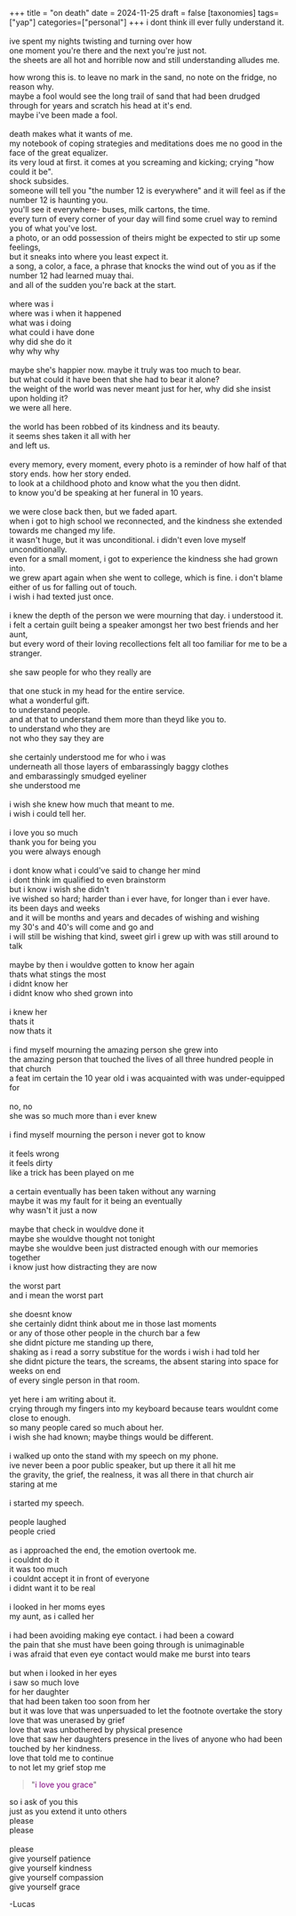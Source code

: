 +++
title = "on death"
date = 2024-11-25
draft = false
[taxonomies]
tags=["yap"]
categories=["personal"]
+++
i dont think ill ever fully understand it.<br/>
<br/>
ive spent my nights twisting and turning over how <br/>
one moment you're there and the next you're just not. <br/>
the sheets are all hot and horrible now and still understanding alludes me.<br/>

how wrong this is. to leave no mark in the sand, no note on the fridge, no reason why.<br/>
maybe a fool would see the long trail of sand that had been drudged through for years and scratch his head at it's end.<br/>
maybe i've been made a fool.<br/>
<br/>
death makes what it wants of me.<br/>
my notebook of coping strategies and meditations does me no good in the face of the great equalizer.<br/>
its very loud at first. it comes at you screaming and kicking; crying "how could it be".<br/>
shock subsides.<br/>
someone will tell you "the number 12 is everywhere" and it will feel as if the number 12 is haunting you.<br/>
you'll see it everywhere- buses, milk cartons, the time.<br/>
every turn of every corner of your day will find some cruel way to remind you of what you've lost.<br/>
a photo, or an odd possession of theirs might be expected to stir up some feelings,<br/>
but it sneaks into where you least expect it.<br/>
a song, a color, a face, a phrase that knocks the wind out of you as if the number 12 had learned muay thai.<br/>
and all of the sudden you're back at the start.<br/>
<br/>
where was i<br/>
where was i when it happened<br/>
what was i doing<br/>
what could i have done<br/>
why did she do it<br/>
why why why<br/>
<br/>
maybe she's happier now. maybe it truly was too much to bear.<br/>
but what could it have been that she had to bear it alone?<br/>
the weight of the world was never meant just for her, why did she insist upon holding it?<br/>
we were all here.<br/>
<br/>
the world has been robbed of its kindness and its beauty.<br/>
it seems shes taken it all with her<br/>
and left us.<br/>
<br/>
every memory, every moment, every photo is a reminder of how half of that story ends. how her story ended.<br/>
to look at a childhood photo and know what the you then didnt.<br/>
to know you'd be speaking at her funeral in 10 years.<br/>
<br/>
we were close back then, but we faded apart.<br/>
when i got to high school we reconnected, and the kindness she extended towards me changed my life.<br/>
it wasn't huge, but it was unconditional. i didn't even love myself unconditionally.<br/>
even for a small moment, i got to experience the kindness she had grown into.<br/>
we grew apart again when she went to college, which is fine. i don't blame either of us for falling out of touch.<br/>
i wish i had texted just once.<br/>
<br/>
i knew the depth of the person we were mourning that day. i understood it.<br/>
i felt a certain guilt being a speaker amongst her two best friends and her aunt, <br/>
but every word of their loving recollections felt all too familiar for me to be a stranger.<br/>
<br/>
she saw people for who they really are<br/>
<br/>
that one stuck in my head for the entire service.<br/>
what a wonderful gift. <br/>
to understand people. <br/>
and at that to understand them more than theyd like you to.<br/>
to understand who they are<br/>
not who they say they are<br/>
<br/>
she certainly understood me for who i was<br/>
underneath all those layers of embarassingly baggy clothes<br/>
and embarassingly smudged eyeliner<br/>
she understood me<br/>
<br/>
i wish she knew how much that meant to me.<br/>
i wish i could tell her.<br/>
<br/>
i love you so much<br/>
thank you for being you<br/>
you were always enough<br/>
<br/>
i dont know what i could've said to change her mind<br/>
i dont think im qualified to even brainstorm<br/>
but i know i wish she didn't<br/>
ive wished so hard; harder than i ever have, for longer than i ever have.<br/>
its been days and weeks<br/>
and it will be months and years and decades of wishing and wishing<br/>
my 30's and 40's will come and go and <br/>
i will still be wishing that kind, sweet girl i grew up with was still around to talk<br/>
<br/>
maybe by then i wouldve gotten to know her again<br/>
thats what stings the most<br/>
i didnt know her<br/>
i didnt know who shed grown into<br/>
<br/>
i knew her<br/>
thats it<br/>
now thats it<br/>
<br/>
i find myself mourning the amazing person she grew into<br/>
the amazing person that touched the lives of all three hundred people in that church<br/>
a feat im certain the 10 year old i was acquainted with was under-equipped for<br/>
<br/>
no, no<br/>
she was so much more than i ever knew<br/>
<br/>
i find myself mourning the person i never got to know<br/>
<br/>
it feels wrong<br/>
it feels dirty<br/>
like a trick has been played on me<br/>
<br/>
a certain eventually has been taken without any warning<br/>
maybe it was my fault for it being an eventually<br/>
why wasn't it just a now<br/>
<br/>
maybe that check in wouldve done it<br/>
maybe she wouldve thought not tonight<br/>
maybe she wouldve been just distracted enough with our memories together<br/>
i know just how distracting they are now<br/>
<br/>
the worst part<br/>
and i mean the worst part<br/>
<br/>
she doesnt know<br/>
she certainly didnt think about me in those last moments<br/>
or any of those other people in the church bar a few<br/>
she didnt picture me standing up there, <br/>
shaking as i read a sorry substitue for the words i wish i had told her<br/>
she didnt picture the tears, the screams, the absent staring into space for weeks on end<br/>
of every single person in that room.<br/>
<br/>
yet here i am writing about it.<br/>
crying through my fingers into my keyboard because tears wouldnt come close to enough.<br/>
so many people cared so much about her.<br/>
i wish she had known; maybe things would be different.<br/>
<br/>
i walked up onto the stand with my speech on my phone. <br/>
ive never been a poor public speaker, but up there it all hit me<br/>
the gravity, the grief, the realness, it was all there in that church air<br/>
staring at me<br/>
<br/>
i started my speech.<br/>
<br/>
people laughed<br/>
people cried<br/>
<br/>
as i approached the end, the emotion overtook me.<br/>
i couldnt do it<br/>
it was too much<br/>
i couldnt accept it in front of everyone<br/>
i didnt want it to be real<br/>
<br/>
i looked in her moms eyes<br/>
my aunt, as i called her<br/>
<br/>
i had been avoiding making eye contact. i had been a coward<br/>
the pain that she must have been going through is unimaginable<br/>
i was afraid that even eye contact would make me burst into tears<br/>
<br/>
but when i looked in her eyes<br/>
i saw so much love<br/>
for her daughter<br/>
that had been taken too soon from her<br/>
but it was love that was unpersuaded to let the footnote overtake the story<br/>
love that was unerased by grief<br/>
love that was unbothered by physical presence<br/>
love that saw her daughters presence in the lives of anyone who had been touched by her kindness.<br/>
love that told me to continue<br/>
to not let my grief stop me<br/>

> "<span style="color: purple;">i love you grace</span>"<br/>

so i ask of you this<br/>
just as you extend it unto others<br/>
please<br/>
please<br/>
<br/>
please<br/>
give yourself patience<br/>
give yourself kindness<br/>
give yourself compassion<br/>
give yourself grace<br/>

-Lucas
